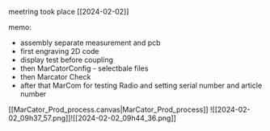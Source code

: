 
meetring took place [[2024-02-02]]

memo:
- assembly separate measurement and pcb
- first engraving 2D code
- display test before coupling
- then MarCatorConfig - selectbale files
- then Marcator Check
- after that MarCom for testing Radio and setting serial number and article number

[[MarCator_Prod_process.canvas|MarCator_Prod_process]]
![[2024-02-02_09h37_57.png]]![[2024-02-02_09h44_36.png]]